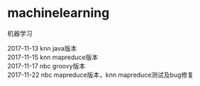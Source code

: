 # machinelearning
机器学习

2017-11-13 knn java版本<br>
2017-11-15 knn mapreduce版本<br>
2017-11-17 nbc groovy版本<br>
2017-11-22 
nbc mapreduce版本，knn mapreduce测试及bug修复<br>
